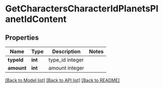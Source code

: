 # GetCharactersCharacterIdPlanetsPlanetIdContent

## Properties
Name | Type | Description | Notes
------------ | ------------- | ------------- | -------------
**typeId** | **int** | type_id integer | 
**amount** | **int** | amount integer | 

[[Back to Model list]](../README.md#documentation-for-models) [[Back to API list]](../README.md#documentation-for-api-endpoints) [[Back to README]](../README.md)



